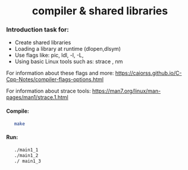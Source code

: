 
<h1 align = "center"> compiler & shared libraries </h1>


<h3> Introduction task for: </h3>

* Create shared libraries
* Loading a library at runtime (dlopen,dlsym)
* Use flags like: pic, ldl, -l, -L, 
* Using basic Linux tools such as: strace , nm

For information about these flags and more:
https://caiorss.github.io/C-Cpp-Notes/compiler-flags-options.html

For information about strace tools:
https://man7.org/linux/man-pages/man1/strace.1.html


<h4> Compile: </h4>

```sh
   make
   ```
<h4> Run: </h4>

```sh
   ./main1_1
   ./main1_2
   ./ main1_3
   ```

